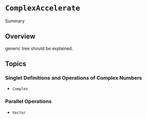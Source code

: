 # ``ComplexAccelerate``

<!--@START_MENU_TOKEN@-->Summary<!--@END_MENU_TOKEN@-->

## Overview

generic tree should be explained.

## Topics

### Singlet Definitions and Operations of Complex Numbers

- ``Complex``

### Parallel Operations

- ``Vector``
